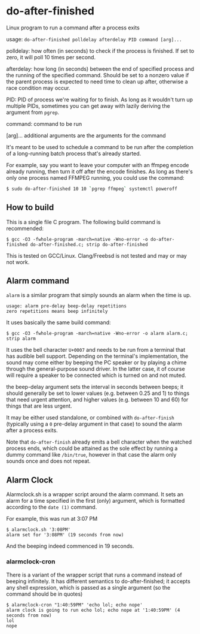 # do-after-finished
Linux program to run a command after a process exits

usage: `do-after-finished polldelay afterdelay PID command [arg]...`

polldelay: how often (in seconds) to check if the process is finished. If set to zero, it will poll 10 times per second.

afterdelay: how long (in seconds) between the end of specified process and the running of the specified command. Should be set to a nonzero value if the parent process is expected to need time to clean up after, otherwise a race condition may occur.

PID: PID of process we're waiting for to finish. As long as it wouldn't turn up multiple PIDs, sometimes you can get away with lazily deriving the argument from `pgrep`.

command: command to be run

[arg]... additional arguments are the arguments for the command

It's meant to be used to schedule a command to be run after the completion of a long-running batch process that's already started. 

For example, say you want to leave your computer with an ffmpeg encode already running, then turn it off after the encode finishes. As long as there's only one process named FFMPEG running, you could use the command:

```bash
$ sudo do-after-finished 10 10 `pgrep ffmpeg` systemctl poweroff
```

## How to build

This is a single file C program. The following build command is recommended:

`$ gcc -O3 -fwhole-program -march=native -Wno-error -o do-after-finished do-after-finished.c; strip do-after-finished`

This is tested on GCC/Linux. Clang/Freebsd is not tested and may or may not work.

## Alarm command

`alarm` is a similar program that simply sounds an alarm when the time is up.

```
usage: alarm pre-delay beep-delay repetitions
zero repetitions means beep infinitely
```
It uses basically the same build command:

`$ gcc -O3 -fwhole-program -march=native -Wno-error -o alarm alarm.c; strip alarm`

It uses the bell character `U+0007` and needs to be run from a terminal that has audible bell support. Depending on the terminal's implementation, the sound may come either by beeping the PC speaker or by playing a chime through the general-purpose sound driver. In the latter case, it of course will require a speaker to be connected which is turned on and not muted.

the beep-delay argument sets the interval in seconds between beeps; it should generally be set to lower values (e.g. between 0.25 and 1) to things that need urgent attention, and higher values (e.g. between 10 and 60) for things that are less urgent.

It may be either used standalone, or combined with `do-after-finish` (typically using a `0` pre-delay argument in that case) to sound the alarm after a process exits. 

Note that `do-after-finish` already emits a bell character when the watched process ends, which could be attained as the sole effect by running a dummy command like `/bin/true`, however in that case the alarm only sounds once and does not repeat.

## Alarm Clock

Alarmclock.sh is a wrapper script around the alarm command. It sets an alarm for a time specified in the first (only) argument, which is formatted according to the `date (1)` command.

For example, this was run at 3:07 PM

```
$ alarmclock.sh '3:08PM'
alarm set for '3:08PM' (19 seconds from now)
```

And the beeping indeed commenced in 19 seconds.

### alarmclock-cron
There is a variant of the wrapper script that runs a command instead of beeping infinitely. It has different semantics to do-after-finished; it accepts any shell expression, which is passed as a single argument (so the command should be in quotes)


```
$ alarmclock-cron "1:40:59PM" 'echo lol; echo nope'
alarm clock is going to run echo lol; echo nope at '1:40:59PM' (4 seconds from now)
lol
nope

```
